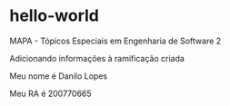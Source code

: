# hello-world
MAPA - Tópicos Especiais em Engenharia de Software 2

Adicionando informações à ramificação criada

Meu nome é Danilo Lopes 

Meu RA é 200770665
